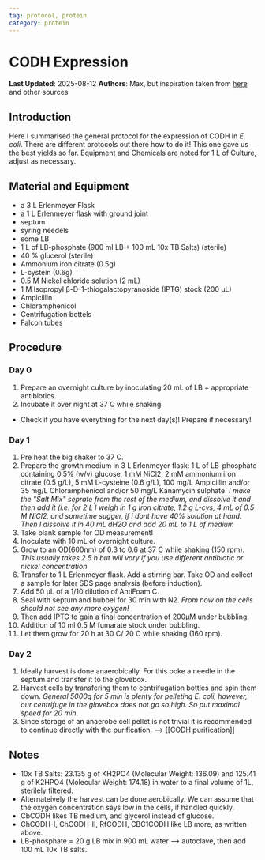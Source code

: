```yaml
---
tag: protocol, protein
category: protein
---
```

# CODH Expression

**Last Updated**: 2025-08-12
**Authors**: Max, but inspiration taken from [here](https://pubs.acs.org/doi/full/10.1021/acsami.2c09547) and other sources

## Introduction

Here I summarised the general protocol for the expression of CODH in *E. coli*. There are different protocols out there how to do it! This one gave us the best yields so far. Equipment and Chemicals are noted for 1 L of Culture, adjust as necessary.

## Material and Equipment
- a 3 L Erlenmeyer Flask
- a 1 L Erlenmeyer flask with ground joint 
- septum
- syring needels
- some LB
- 1 L of LB-phosphate (900 ml LB + 100 mL 10x TB Salts) (sterile)
- 40 % glucerol (sterile)
- Ammonium iron citrate (0.5g)
- L-cystein (0.6g)
- 0.5 M Nickel chloride solution (2 mL)
- 1 M Isopropyl β-D-1-thiogalactopyranoside (IPTG) stock (200 µL)
- Ampicillin
- Chloramphenicol
- Centrifugation bottels
- Falcon tubes


## Procedure
### Day 0
1. Prepare an overnight culture by inoculating 20 mL of LB + appropriate antibiotics.
2. Incubate it over night at 37 C while shaking.
- Check if you have everything for the next day(s)! Prepare if necessary!
###  Day 1
1. Pre heat the big shaker to 37 C.
2. Prepare the growth medium in 3 L Erlenmeyer flask: 1 L of LB-phosphate containing 0.5% (w/v) glucose, 1 mM NiCl2, 2 mM ammonium iron citrate (0.5 g/L), 5 mM L-cysteine (0.6 g/L), 100 mg/L Ampicillin and/or 35 mg/L Chloramphenicol and/or 50 mg/L Kanamycin sulphate.
	*I make the "Salt Mix" seprate from the rest of the medium, and dissolve it and then add it (i.e. for 2 L I weigh in 1 g Iron citrate, 1.2 g L-cys, 4 mL of 0.5 M NiCl2, and sometime sugger, if i dont have 40% solution at hand. Then I dissolve it in 40 mL dH2O and add 20 mL to 1 L of medium*
1. Take blank sample for OD measurement!  
1. Inoculate with 10 mL of overnight culture.
2. Grow to an OD(600nm) of 0.3 to 0.6 at 37 C while shaking (150 rpm). *This usually takes 2.5 h but will vary if you use different antibiotic or nickel concentration*
3. Transfer to 1 L Erlenmeyer flask. Add a stirring bar. Take OD and collect a sample for later SDS page analysis (before induction).
4. Add 50 µL of a 1/10 dilution of AntiFoam C. 
5. Seal with septum and bubbel for 30 min with N2. 
	*From now on the cells should not see any more oxygen!*
7. Then add IPTG to gain a final concentration of 200µM under bubbling.
8. Addition of 10 ml 0.5 M fumarate stock under bubbling.
9. Let them grow for 20 h at 30 C/ 20 C while shaking (160 rpm).
### Day 2
1. Ideally harvest is done anaerobically. For this poke a needle in the septum and transfer it to the glovebox.
3. Harvest cells by transfering them to centrifugation bottles and spin them down.
	*General 5000g for 5 min is plenty for pelleting E. coli, however, our centrifuge in the glovebox does not go so high. So put maximal speed for 20 min.*
4. Since storage of an anaerobe cell pellet is not trivial it is recommended to continue directly with the purification.  --> [[CODH purification]]

## Notes
- 10x TB Salts: 23.135 g of KH2PO4 (Molecular Weight: 136.09) and 125.41 g of K2HPO4 (Molecular Weight: 174.18) in water to a final volume of 1L, sterilely filtered.
- Alternateively the harvest can be done aerobically. We can assume that the oxygen concentration says low in the cells, if handled quickly.
- CbCODH likes TB medium, and glycerol instead of glucose.
- ChCODH-I, ChCODH-II, RfCODH, CBC1CODH like LB more, as written above.
- LB-phosphate = 20 g LB mix in 900 mL water --> autoclave, then add 100 mL 10x TB salts.